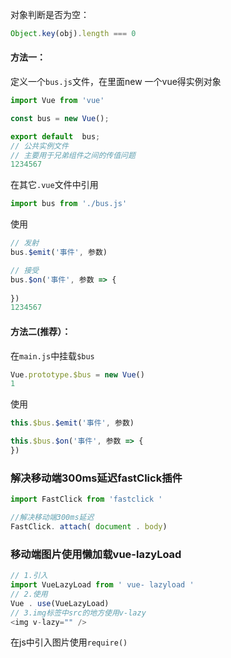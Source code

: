 对象判断是否为空：

```js
Object.key(obj).length === 0
```

#### 方法一：

定义一个`bus.js`文件，在里面new 一个vue得实例对象

```javascript
import Vue from 'vue'

const bus = new Vue();

export default  bus;
// 公共实例文件
// 主要用于兄弟组件之间的传值问题
1234567
```

在其它`.vue`文件中引用

```javascript
import bus from './bus.js'
```

使用

```javascript
// 发射
bus.$emit('事件', 参数)

// 接受
bus.$on('事件', 参数 => {
	
})
1234567
```

#### 方法二(推荐）：

在`main.js`中挂载`$bus`

```javascript
Vue.prototype.$bus = new Vue()
1
```

使用

```javascript
this.$bus.$emit('事件', 参数)

this.$bus.$on('事件', 参数 => {
})
```

### 解决移动端300ms延迟fastClick插件

```js
import FastClick from 'fastclick '

//解决移动端300ms延迟
FastClick. attach( document . body)

```



### 移动端图片使用懒加载vue-lazyLoad

```js
// 1.引入
import VueLazyLoad from ' vue- lazyload '
// 2.使用
Vue . use(VueLazyLoad)
// 3.img标签中src的地方使用v-lazy
<img v-lazy="" />
```

在js中引入图片使用`require()`